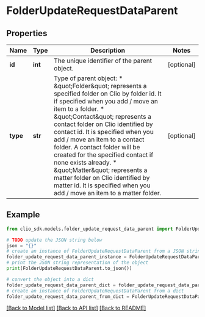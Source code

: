 # FolderUpdateRequestDataParent


## Properties

Name | Type | Description | Notes
------------ | ------------- | ------------- | -------------
**id** | **int** | The unique identifier of the parent object. | [optional] 
**type** | **str** | Type of parent object: * \&quot;Folder\&quot; represents a specified folder on Clio by folder id. It if specified when you add / move an item to a folder. * \&quot;Contact\&quot; represents a contact folder on Clio identified by contact id. It is specified when you add / move an item to a contact folder. A contact folder will be created for the specified contact if none exists already. * \&quot;Matter\&quot; represents a matter folder on Clio identified by matter id. It is specified when you add / move an item to a matter folder.  | [optional] 

## Example

```python
from clio_sdk.models.folder_update_request_data_parent import FolderUpdateRequestDataParent

# TODO update the JSON string below
json = "{}"
# create an instance of FolderUpdateRequestDataParent from a JSON string
folder_update_request_data_parent_instance = FolderUpdateRequestDataParent.from_json(json)
# print the JSON string representation of the object
print(FolderUpdateRequestDataParent.to_json())

# convert the object into a dict
folder_update_request_data_parent_dict = folder_update_request_data_parent_instance.to_dict()
# create an instance of FolderUpdateRequestDataParent from a dict
folder_update_request_data_parent_from_dict = FolderUpdateRequestDataParent.from_dict(folder_update_request_data_parent_dict)
```
[[Back to Model list]](../README.md#documentation-for-models) [[Back to API list]](../README.md#documentation-for-api-endpoints) [[Back to README]](../README.md)


